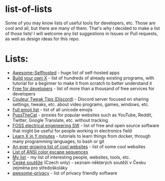 # list-of-lists
Some of you may know lists of useful tools for developers, etc. Those are cool and all, but there are many of them. That's why I decided to make a list of those lists! I will welcome any list suggestions in Issues or Pull requests, as well as design ideas for this repo.
# Lists:
- [Awesome-Selfhosted](https://github.com/awesome-selfhosted/awesome-selfhosted) - huge list of self-hosted apps
- [Build your own X](https://github.com/codecrafters-io/build-your-own-x) - list of hundreds of already existing programs, with tutorial for a beginner to make it from scratch to better understand it
- [Free for developers](https://free-for.dev/) - list of more than a thousand of free services for developers
- [Couleur Tweak Tips (Discord)](https://discord.gg/rg94nUkUaj) - Discord server focused on sharing settings, tweaks, etc. about video programs, games, windows, etc.
- [Full emoji list](https://unicode.org/emoji/charts/full-emoji-list.html) - list of all unicode emojis
- [PussTheCat](https://pussthecat.org/) - proxies for popular websites such as YouTube, Reddit, Twitter, Google Translate, etc. without tracking
- [FOSS electrical engeneering SW](https://www.reddit.com/r/electronics/comments/ap6m45) - list of free and open source software that might be useful for people working in electronics field
- [Learn X in Y minutes](https://learnxinyminutes.com/) - tutorials to learn things from docker, through many programming languages, to bash or git
- [An ever growing list of cool websites](https://mrms.cz/cool.html) - list of some cool websites
- [List of ANSI color escape sequences](https://stackoverflow.com/questions/4842424/list-of-ansi-color-escape-sequences)
- [My list](my.md) - my list of interesting people, websites, tools, etc.
- [České soutěže](https://github.com/qsus/ceske-souteze/) (Czech only) - seznam některých soutěží v Česku zejména pro středoškoláky
- [awesome-privacy](https://github.com/pluja/awesome-privacy) - list of privacy friendly software
